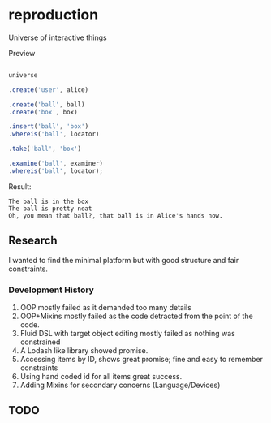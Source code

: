 # reproduction
Universe of interactive things

Preview

```JavaScript

universe

.create('user', alice)

.create('ball', ball)
.create('box', box)

.insert('ball', 'box')
.whereis('ball', locator)

.take('ball', 'box')

.examine('ball', examiner)
.whereis('ball', locator);


```

Result:

    The ball is in the box
    The ball is pretty neat
    Oh, you mean that ball?, that ball is in Alice's hands now.


## Research

I wanted to find the minimal platform but with good structure and fair constraints.

### Development History

1. OOP mostly failed as it demanded too many details
2. OOP+Mixins mostly failed as the code detracted from the point of the code.
3. Fluid DSL with target object editing mostly failed as nothing was constrained
4. A Lodash like library showed promise.
5. Accessing items by ID, shows great promise; fine and easy to remember constraints
6. Using hand coded id for all items great success.
7. Adding Mixins for secondary concerns (Language/Devices)

## TODO
